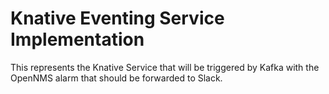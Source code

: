 # Knative Eventing Service Implementation

This represents the Knative Service that will be triggered by Kafka with the OpenNMS alarm that should be forwarded to Slack.

